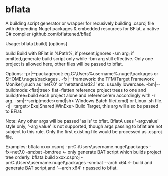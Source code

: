 # bflata
A building script generator or wrapper for recusively building .csproj file with depending Nuget packages &amp; embedded resources for BFlat, a native C# compiler (github.com/bflattened/bflat)

 Usage: bflata [build] <csprojectfile> [options]

  build                                         Build with BFlat in %Path%, if present,ignores -sm arg; if omitted,generate build script only while -bm arg still effective.
  <csprojectfile>                               Only one project is allowed here, other files will be passed to bflat.

Options:
  -pr|--packageroot:<path to package storage>   eg.C:\Users\%username%\.nuget\packages or $HOME/.nuget/packages .
  -fx|--framework:<moniker>                     the TFM(Target Framework Moniker),such as 'net7.0' or 'netstandard2.1' etc. usually lowercase.
  -bm|--buildmode:<flat|tree>                   flat=flatten reference project trees to one and build;tree=build each project alone and reference'em accordingly with -r arg.
  -sm|--scriptmode:<cmd|sh>                     Windows Batch file(.cmd) or Linux .sh file.
  -t|--target:<Exe|Shared|WinExe>               Build Target, this arg will also be passed to BFlat.

Note:
  Any other args will be passed 'as is' to bflat.
  BflatA uses '-arg:value' style only, '-arg value' is not supported, though args passing to bflat are not subject to this rule.
  Only the first existing file would be processed as .csproj file.

Examples:
  bflata xxxx.csproj -pr:C:\Users\username\.nuget\packages -fx=net7.0 -sm:bat -bm:tree  <- only generate BAT script which builds project tree orderly.
  bflata build xxxx.csproj -pr:C:\Users\username\.nuget\packages -sm:bat --arch x64  <- build and generate BAT script,and '--arch x64' r passed to bflat.
